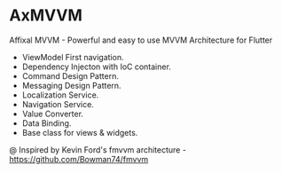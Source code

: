 # AxMVVM
Affixal MVVM - Powerful and easy to use MVVM Architecture for Flutter

- ViewModel First navigation.
- Dependency Injecton with IoC container.
- Command Design Pattern.
- Messaging Design Pattern.
- Localization Service.
- Navigation Service.
- Value Converter.
- Data Binding.
- Base class for views & widgets.

@ Inspired by Kevin Ford's fmvvm architecture - https://github.com/Bowman74/fmvvm

